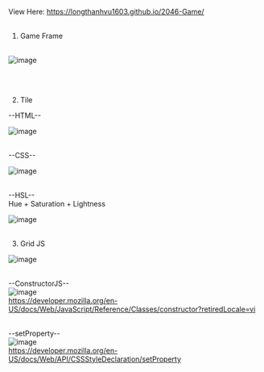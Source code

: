 View Here: https://longthanhvu1603.github.io/2046-Game/ <br> <br>

1. Game Frame <br> <br>

![image](https://user-images.githubusercontent.com/57677949/160437608-18679b1c-657c-470c-afd4-0af3751ed41e.png)

<br> <br>

2. Tile <br>

--HTML-- <br>

![image](https://user-images.githubusercontent.com/57677949/160611284-cdd5951f-124a-4ea1-ba30-d55ef5904630.png) <br> <br>

--CSS-- <br>

![image](https://user-images.githubusercontent.com/57677949/160612943-62a9b687-5524-4b78-8b3a-77d26fb99eb4.png) <br><br>

--HSL-- <br> Hue + Saturation + Lightness

![image](https://user-images.githubusercontent.com/57677949/160613028-dde1c8ca-4938-4751-96e3-8532385f7632.png) <br><br>

3. Grid JS <br>

![image](https://user-images.githubusercontent.com/57677949/160880751-1193b4a5-1866-4de4-90c7-d53d24a0b124.png) <br> <br>

--ConstructorJS-- <br>
![image](https://user-images.githubusercontent.com/57677949/160882243-24cd01e3-1c3d-4771-857d-49222f7aadc2.png)<br>
https://developer.mozilla.org/en-US/docs/Web/JavaScript/Reference/Classes/constructor?retiredLocale=vi <br> <br>

--setProperty-- <br>
![image](https://user-images.githubusercontent.com/57677949/160882765-6b8d2c1e-57f1-48b9-9340-a3bd82287e45.png) <br>
https://developer.mozilla.org/en-US/docs/Web/API/CSSStyleDeclaration/setProperty <br>







